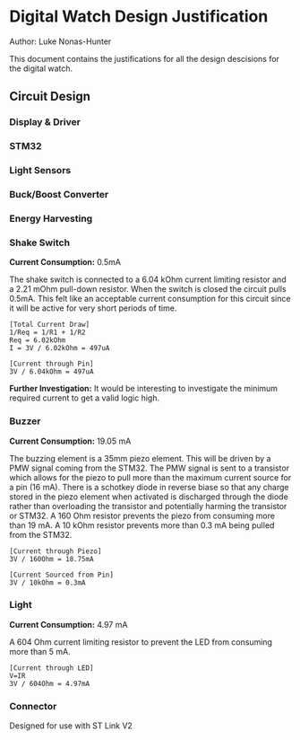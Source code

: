 # Digital Watch Design Justification

Author: Luke Nonas-Hunter

This document contains the justifications for all the design descisions for the digital watch.

## Circuit Design

### Display & Driver

### STM32

### Light Sensors

### Buck/Boost Converter

### Energy Harvesting

### Shake Switch

**Current Consumption:** 0.5mA

The shake switch is connected to a 6.04 kOhm current limiting resistor and a 2.21 mOhm pull-down resistor. When the switch is closed the circuit pulls 0.5mA. This felt like an acceptable current consumption for this circuit since it will be active for very short periods of time. 

```
[Total Current Draw]
1/Req = 1/R1 + 1/R2
Req = 6.02kOhm
I = 3V / 6.02kOhm = 497uA

[Current through Pin]
3V / 6.04kOhm = 497uA
```

**Further Investigation:** It would be interesting to investigate the minimum required current to get a valid logic high.

### Buzzer

**Current Consumption:** 19.05 mA

The buzzing element is a 35mm piezo element. This will be driven by a PMW signal coming from the STM32. The PMW signal is sent to a transistor which allows for the piezo to pull more than the maximum current source for a pin (16 mA). There is a schotkey diode in reverse biase so that any charge stored in the piezo element when activated is discharged through the diode rather than overloading the transistor and potentially harming the transistor or STM32. A 160 Ohm resistor prevents the piezo from consuming more than 19 mA. A 10 kOhm resistor prevents more than 0.3 mA being pulled from the STM32.

```
[Current through Piezo]
3V / 160Ohm = 18.75mA

[Current Sourced from Pin]
3V / 10kOhm = 0.3mA
```

### Light

**Current Consumption:** 4.97 mA

A 604 Ohm current limiting resistor to prevent the LED from consuming more than 5 mA.

```
[Current through LED]
V=IR
3V / 604Ohm = 4.97mA
```

### Connector

Designed for use with ST Link V2

